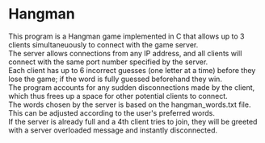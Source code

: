 # Hangman
This program is a Hangman game implemented in C that allows up to 3 clients simultaneuously to connect with the game server.  
The server allows connections from any IP address, and all clients will connect with the same port number specified by the server.  
Each client has up to 6 incorrect guesses (one letter at a time) before they lose the game; if the word is fully guessed beforehand they win.  
The program accounts for any sudden disconnections made by the client, which thus frees up a space for other potential clients to connect.  
The words chosen by the server is based on the hangman_words.txt file. This can be adjusted according to the user's preferred words.  
If the server is already full and a 4th client tries to join, they will be greeted with a server overloaded message and instantly disconnected.  
